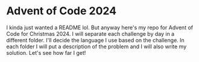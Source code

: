 # Advent of Code 2024
I kinda just wanted a README lol. But anyway here's my repo for Advent of Code for Christmas 2024. I will separate each challenge by day in a different folder. I'll decide the language I use based on the challenge. In each folder I will put a description of the problem and I will also write my solution. Let's see how far I get!